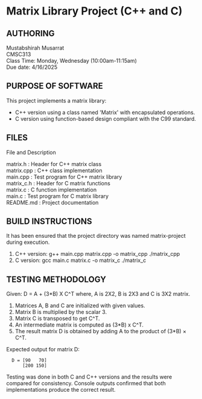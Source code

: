 # Matrix Library Project (C++ and C)

## AUTHORING
Mustabshirah Musarrat  
CMSC313   
Class Time: Monday, Wednesday (10:00am-11:15am)  
Due date: 4/16/2025

## PURPOSE OF SOFTWARE
This project implements a matrix library:
 * C++ version using a class named 'Matrix' with encapsulated operations.
 * C version using function-based design compliant with the C99 standard.


## FILES

 File and Description                            

 matrix.h : Header for C++ matrix class            
 matrix.cpp : C++ class implementation               
 main.cpp : Test program for C++ matrix library    
 matrix_c.h : Header for C matrix functions          
 matrix.c : C function implementation              
 main.c : Test program for C matrix library      
 README.md : Project documentation                  

## BUILD INSTRUCTIONS
It has been ensured that the project directory was named matrix-project during execution.
  1. C++ version:
  g++ main.cpp matrix.cpp -o matrix_cpp
  ./matrix_cpp
  2. C version:
  gcc main.c matrix.c -o matrix_c
  ./matrix_c

## TESTING METHODOLOGY
  Given: 
      D = A + (3*B) X C^T
  where, A is 2X2, B is 2X3 and C is 3X2 matrix.
  1. Matrices A, B and C are initialized with given values.
  2. Matrix B is multiplied by the scalar 3.
  3. Matrix C is transposed to get C^T.
  4. An intermediate matrix is computed as (3*B) x C^T.
  5. The result matrix D is obtained by adding A to the product of (3*B) × C^T.

Expected output for matrix D:
     
      D = [90   70]
          [200 150]

Testing was done in both C and C++ versions and the results were compared for consistency. Console outputs confirmed that both implementations produce the correct result.


